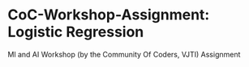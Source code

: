 # CoC-Workshop-Assignment: Logistic Regression 
Ml and AI Workshop (by the Community Of Coders, VJTI) Assignment 
